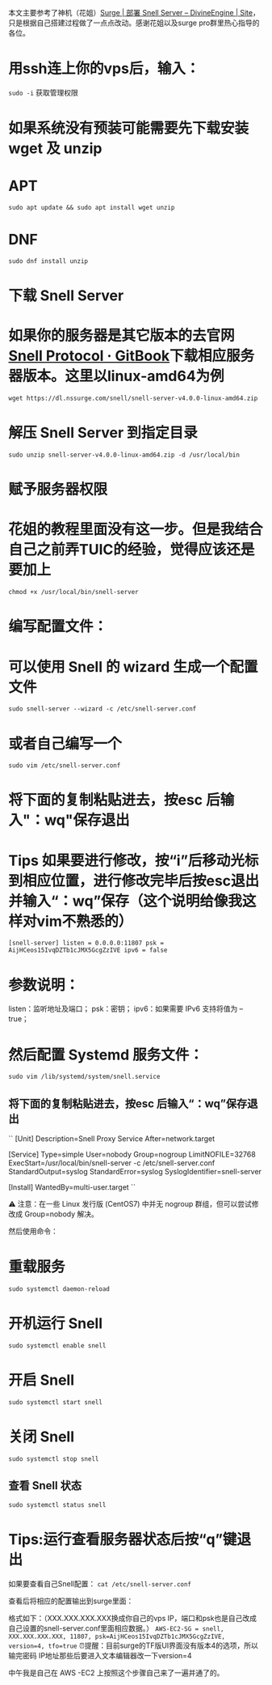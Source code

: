 本文主要参考了神机（花姐）[Surge | 部署 Snell Server – DivineEngine | Site](https://divineengine.net/article/deploying-a-snell-server/)，只是根据自己搭建过程做了一点点改动。感谢花姐以及surge pro群里热心指导的各位。

# 用ssh连上你的vps后，输入：
``
sudo -i
``
获取管理权限


# 如果系统没有预装可能需要先下载安装 wget 及 unzip

# APT
``
sudo apt update && sudo apt install wget unzip
``

# DNF
``
sudo dnf install unzip
``

# 下载 Snell Server
# 如果你的服务器是其它版本的去官网[Snell Protocol · GitBook](https://manual.nssurge.com/others/snell.html)下载相应服务器版本。这里以linux-amd64为例

``
wget https://dl.nssurge.com/snell/snell-server-v4.0.0-linux-amd64.zip
``

# 解压 Snell Server 到指定目录

``
sudo unzip snell-server-v4.0.0-linux-amd64.zip -d /usr/local/bin
``

# 赋予服务器权限
# 花姐的教程里面没有这一步。但是我结合自己之前弄TUIC的经验，觉得应该还是要加上
``
chmod +x /usr/local/bin/snell-server
``

# 编写配置文件：

# 可以使用 Snell 的 wizard 生成一个配置文件
``
sudo snell-server --wizard -c /etc/snell-server.conf
``
# 或者自己编写一个
``
sudo vim /etc/snell-server.conf
``
# 将下面的复制粘贴进去，按esc 后输入"：wq"保存退出
# Tips 如果要进行修改，按“i”后移动光标到相应位置，进行修改完毕后按esc退出并输入“：wq”保存（这个说明给像我这样对vim不熟悉的）
``
[snell-server]
listen = 0.0.0.0:11807
psk = AijHCeos15IvqDZTb1cJMX5GcgZzIVE
ipv6 = false
``
# 参数说明：
listen：监听地址及端口；
psk：密钥；
ipv6：如果需要 IPv6 支持将值为 – true；

# 然后配置 Systemd 服务文件：
``
sudo vim /lib/systemd/system/snell.service
``
## 将下面的复制粘贴进去，按esc 后输入“：wq”保存退出
``
[Unit]
Description=Snell Proxy Service
After=network.target

[Service]
Type=simple
User=nobody
Group=nogroup
LimitNOFILE=32768
ExecStart=/usr/local/bin/snell-server -c /etc/snell-server.conf
StandardOutput=syslog
StandardError=syslog
SyslogIdentifier=snell-server

[Install]
WantedBy=multi-user.target
``

⚠️ 注意：在一些 Linux 发行版 (CentOS7) 中并无 nogroup 群组，但可以尝试修改成 Group=nobody 解决。

然后使用命令：

# 重载服务
``
sudo systemctl daemon-reload
``
# 开机运行 Snell
``
sudo systemctl enable snell
``
# 开启 Snell
``
sudo systemctl start snell
``
# 关闭 Snell
``
sudo systemctl stop snell
``
## 查看 Snell 状态
``
sudo systemctl status snell
``
# Tips:运行查看服务器状态后按“q”键退出

如果要查看自己Snell配置：
``
cat /etc/snell-server.conf
``

查看后将相应的配置输出到surge里面：

格式如下：（XXX.XXX.XXX.XXX换成你自己的vps IP，端口和psk也是自己改成自己设置的snell-server.conf里面相应数据。）
``
AWS-EC2-SG = snell, XXX.XXX.XXX.XXX, 11807, psk=AijHCeos15IvqDZTb1cJMX5GcgZzIVE, version=4, tfo=true
``
⏰提醒：目前surge的TF版UI界面没有版本4的选项，所以输完密码 IP地址那些后要进入文本编辑器改一下version=4



中午我是自己在 AWS -EC2 上按照这个步骤自己来了一遍并通了的。
